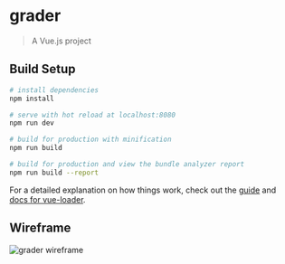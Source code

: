 # grader

> A Vue.js project

## Build Setup

```bash
# install dependencies
npm install

# serve with hot reload at localhost:8080
npm run dev

# build for production with minification
npm run build

# build for production and view the bundle analyzer report
npm run build --report
```

For a detailed explanation on how things work, check out the [guide](http://vuejs-templates.github.io/webpack/) and [docs for vue-loader](http://vuejs.github.io/vue-loader).

## Wireframe

![grader wireframe](https://user-images.githubusercontent.com/54861487/84185505-b9693c80-aaac-11ea-80d9-ccd0624cfc8e.png)
